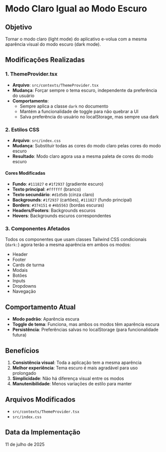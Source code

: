 # Modo Claro Igual ao Modo Escuro

## Objetivo

Tornar o modo claro (light mode) do aplicativo e-volua com a mesma aparência visual do modo escuro (dark mode).

## Modificações Realizadas

### 1. ThemeProvider.tsx

- **Arquivo**: `src/contexts/ThemeProvider.tsx`
- **Mudança**: Forçar sempre o tema escuro, independente da preferência do usuário
- **Comportamento**:
  - Sempre aplica a classe `dark` no documento
  - Mantém a funcionalidade de toggle para não quebrar a UI
  - Salva preferência do usuário no localStorage, mas sempre usa dark

### 2. Estilos CSS

- **Arquivo**: `src/index.css`
- **Mudança**: Substituir todas as cores do modo claro pelas cores do modo escuro
- **Resultado**: Modo claro agora usa a mesma paleta de cores do modo escuro

#### Cores Modificadas

- **Fundo**: `#111827` e `#1f2937` (gradiente escuro)
- **Texto principal**: `#ffffff` (branco)
- **Texto secundário**: `#d1d5db` (cinza claro)
- **Backgrounds**: `#1f2937` (cartões), `#111827` (fundo principal)
- **Borders**: `#374151` e `#4b5563` (bordas escuras)
- **Headers/Footers**: Backgrounds escuros
- **Hovers**: Backgrounds escuros correspondentes

### 3. Componentes Afetados

Todos os componentes que usam classes Tailwind CSS condicionais (`dark:`) agora terão a mesma aparência em ambos os modos:

- Header
- Footer
- Cards de turma
- Modais
- Botões
- Inputs
- Dropdowns
- Navegação

## Comportamento Atual

- **Modo padrão**: Aparência escura
- **Toggle de tema**: Funciona, mas ambos os modos têm aparência escura
- **Persistência**: Preferências salvas no localStorage (para funcionalidade futura)

## Benefícios

1. **Consistência visual**: Toda a aplicação tem a mesma aparência
2. **Melhor experiência**: Tema escuro é mais agradável para uso prolongado
3. **Simplicidade**: Não há diferença visual entre os modos
4. **Manutenibilidade**: Menos variações de estilo para manter

## Arquivos Modificados

- `src/contexts/ThemeProvider.tsx`
- `src/index.css`

## Data da Implementação

11 de julho de 2025
